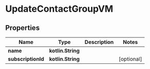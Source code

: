 
# UpdateContactGroupVM

## Properties
Name | Type | Description | Notes
------------ | ------------- | ------------- | -------------
**name** | **kotlin.String** |  | 
**subscriptionId** | **kotlin.String** |  |  [optional]



